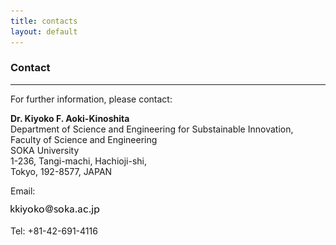 ```yaml
---
title: contacts
layout: default
---
```

<!-- MAIN CONTENT -->
<div id="main_content_wrap" class="outer">
  <section id="main_content" class="inner">
  <h3>Contact</h3>
  <hr>
  <p id="registration">For further information, please contact:</p>
    <p><strong>Dr. Kiyoko F. Aoki-Kinoshita</strong><br>
    Department of Science and Engineering for Substainable Innovation,<br>
    Faculty of Science and Engineering<br>
    SOKA University<br>
    1-236, Tangi-machi, Hachioji-shi,<br>
    Tokyo, 192-8577, JAPAN</p
    <p class="contact">Email:</p>
    <img class="contact" alt="contact-email.png" src="../images/contact-email.png" border="0">
    <p class="tel">Tel: +81-42-691-4116</p>
   
  </section>
</div>
